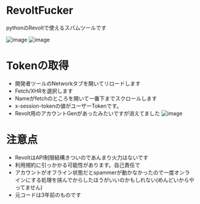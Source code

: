 # RevoltFucker
pythonのRevoltで使えるスパムツールです

![image](https://user-images.githubusercontent.com/67917586/160219979-c99c5705-7ca1-4378-8890-4446d0f99d7d.png)
![image](https://user-images.githubusercontent.com/67917586/160219993-6a312099-a606-4653-a610-0b6ee60d1c30.png)

# Tokenの取得
- 開発者ツールのNetworkタブを開いてリロードします
- Fetch/XHRを選択します
- Nameがfetchのところを開いて一番下までスクロールします
- x-session-tokenの値がユーザーTokenです。
- Revolt用のアカウントGenがあったみたいですが消えてました
![image](https://github.com/user-attachments/assets/735ad96b-1c00-4d1b-9764-6ee1cca9beab)

# 注意点
- RevoltはAPI制限結構きついのであんまり火力はないです
- 利用規約に引っかかる可能性があります。自己責任で
- アカウントがオフライン状態だとspammerが動かなかったので一度オンラインにする処理を挟んでからしたほうがいいのかもしれない(めんどいからやってません)
- 元コードは3年前のものです
